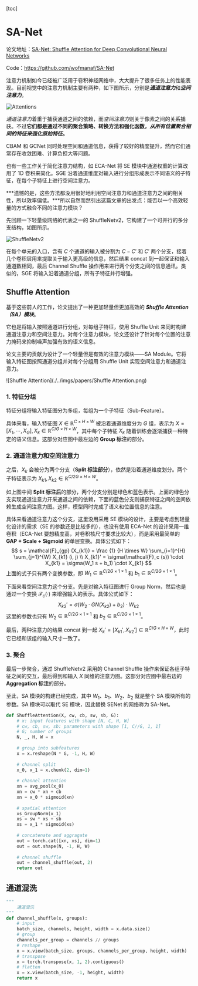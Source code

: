[toc]

# SA-Net

论文地址：[SA-Net: Shuffle Attention for Deep Convolutional Neural Networks](http://arxiv.org/abs/2102.00240)

Code：https://github.com/wofmanaf/SA-Net

注意力机制如今已经被广泛用于卷积神经网络中，大大提升了很多任务上的性能表现。目前视觉中的注意力机制主要有两种，如下图所示，分别是***通道注意力***和***空间注意力***。

![Attentions](./../imgs/papers/Attentions.png)

*通道注意力*着重于捕获通道之间的依赖，而*空间注意力*则关于像素之间的关系捕获。不过**它们都是通过不同的聚合策略、转换方法和强化函数，*从所有位置聚合相同的特征来强化原始特征*。**

CBAM 和 GCNet 同时处理空间和通道信息，获得了较好的精度提升，然而它们通常存在收敛困难、计算负担大等问题。

也有一些工作关于简化注意力结构，如 ECA-Net 将 SE 模块中通道权重的计算改用了 1D 卷积来简化。SGE 沿着通道维度对输入进行分组形成表示不同语义的子特征，在每个子特征上进行空间注意力。

***遗憾的是，这些方法都没用很好地利用空间注意力和通道注意力之间的相关性，所以效率偏低。***所以自然而然引出这篇文章的出发点：能否以一个高效轻量的方式融合不同的注意力模块？

先回顾一下轻量级网络的代表之一的 ShuffleNetv2，它构建了一个可并行的多分支结构，如图所示。

![ShuffleNetv2](./../imgs/papers/ShuffleNetv2.png)

在每个单元的入口，含有 $C$ 个通道的输入被分割为 $C − C'$ 和 $C'$ 两个分支，接着几个卷积层用来提取关于输入更高级的信息，然后结果 concat 到一起保证和输入通道数相同，最后 Channel Shuffle 操作用来进行两个分支之间的信息通讯。类似的，SGE 将输入沿着通道分组，所有子特征并行增强。

## Shuffle Attention

基于这些前人的工作，论文提出了一种更加轻量但更加高效的 ***Shuffle Attention（SA）模块***。

它也是将输入按照通道进行分组，对每组子特征，使用 Shuffle Unit 来同时构建通道注意力和空间注意力。对每个注意力模块，论文还设计了针对每个位置的注意力掩码来抑制噪声加强有效的语义信息。

论文主要的贡献为设计了一个轻量但是有效的注意力模块——SA Module。它将输入特征图按照通道分组并对每个分组用 Shuffle Unit 实现空间注意力和通道注意力。

![Shuffle Attention](./../imgs/papers/Shuffle Attention.png)

### 1. 特征分组

特征分组将输入特征图分为多组，每组为一个子特征（Sub-Feature）。

具体来看，输入特征图 $X \in \mathbb{R}^{C \times H \times W}$ 被沿着通道维度分为 $G$ 组，表示为 $X = [X_{1}, \cdots, X_{G}], X_{k} \in \mathbb{R}^{C / G \times H \times W}$，其中每个子特征 $X_k$ 随着训练会逐渐捕获一种特定的语义信息。这部分对应图中最左边的 **Group 标注**的部分。

### 2. 通道注意力和空间注意力

之后，$X_k$ 会被分为两个分支（**Split 标注部分**），依然是沿着通道维度划分。两个子特征表示为 $X_{k1}, X_{k2} \in \mathbb{R}^{C / 2G \times H \times W}$。

如上图中间 **Split 标注后**的部分，两个分支分别是绿色和蓝色表示。上面的绿色分支实现通道注意力开采通道之间的依赖，下面的蓝色分支则捕获特征之间的空间依赖生成空间注意力图。这样，模型同时完成了语义和位置信息的注意。

具体来看通道注意力这个分支，这里没用采用 SE 模块的设计，主要是考虑到轻量化设计的需求（SE 的参数还是比较多的），也没有使用 ECA-Net 的设计采用一维卷积（ECA-Net 要想精度高，对卷积核尺寸要求比较大），而是采用最简单的 **GAP + Scale + Sigmoid** 的单层变换。具体公式如下：
$$
s = \mathcal{F}_{gp} (X_{k1}) = \frac {1} {H \times W} \sum_{i=1}^{H} \sum_{j=1}^{W} X_{k1} (i, j) \\
X_{k1}' = \sigma(\mathcal{F}_c (s)) \cdot X_{k1} = \sigma(W_1 s + b_1) \cdot X_{k1}
$$
上面的式子只有两个变换参数，即 $W_1 \in \mathbb{R}^{C / 2G \times 1 \times 1}$ 和 $b_1 \in \mathbb{R}^{C / 2 G \times 1 \times 1}$。

下面来看空间注意力这个分支。先是对输入特征图进行 Group Norm，然后也是通过一个变换 $\mathcal{F}_c(\cdot)$ 来增强输入的表示。具体公式如下：
$$
X_{k2}' = \sigma(W_2 \cdot GN(X_{k2}) + b_2) \cdot W_{k2}
$$
这里的参数也只有 $W_2 \in \mathbb{R}^{C / 2G \times 1 \times 1}$ 和 $b_2 \in \mathbb{R}^{C / 2 G \times 1 \times 1}$。

最后，两种注意力的结果 concat 到一起 $X_k' = [X_{k1}', X_{k2}'] \in \mathbb{R}^{C/G \times H \times W}$，此时它已经和该组的输入尺寸一致了。

### 3. 聚合

最后一步聚合，通过 ShuffleNetv2 采用的 Channel Shuffle 操作来保证各组子特征之间的交互，最后得到和输入 $X$ 同维的注意力图。这部分对应图中最右边的 **Aggregation 标注**的部分。

至此，SA 模块的构建已经完成，其中 $W_1$、$b_1$、$W_2$、$b_2$ 就是整个 SA 模块所有的参数。SA 模块可以取代 SE 模块，因此替换 SENet 的网络称为 SA-Net。

```python
def ShuffleAttention(X, cw, cb, sw, sb, G):
    # x: input features with shape [N, C, H, W]
    # cw, cb, sw, sb: parameters with shape [1, C//G, 1, 1]
    # G; number of groups
    N, _, H, W = x
    
    # group into subfeatures
    x = x.reshape(N * G, -1, H, W)
    
    # channel split
    x_0, x_1 = x.chunk(2, dim=1)
    
    # channel attention
    xn = avg_pool(x_0)
    xn = cw * xn + cb
    xn = x_0 * sigmoid(xn)
    
    # spatial attention
    xs_GroupNorm(x_1)
    xs = sw * xs + sb
    xs = x_1 * sigmoid(xs)
    
    # concatenate and aggragate
    out = torch.cat([xn, xs], dim=1)
    out = out.shape(N, -1, H, W)
    
    # channel shuffle
    out = channel_shuffle(out, 2)
    return out
```

## 通道混洗

```python
"""
	通道混洗
"""
def channel_shuffle(x, groups):
    # input
    batch_size, channels, height, width = x.data.size()
    # group
    channels_per_group = channels // groups
    # reshape
    x = x.view(batch_size, groups, channels_per_group, height, width)
    # transpose
    x = torch.transpose(x, 1, 2).contiguous()
    # flatten
    x = x.view(batch_size, -1, height, width)
    return x
```

